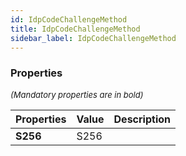 ```yaml
---
id: IdpCodeChallengeMethod
title: IdpCodeChallengeMethod
sidebar_label: IdpCodeChallengeMethod
---
```




### Properties

<font size="2"><i>(Mandatory properties are in bold)</i></font>

| Properties | Value | Description |
| --------- | ---- | ----------- |
| **S256** | S256 |  |
